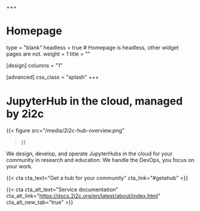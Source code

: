 +++
# Homepage
type = "blank"
headless = true  # Homepage is headless, other widget pages are not.
weight = 1
title = ""

[design]
  columns = "1"

[advanced]
  css_class = "splash"
+++

<div class="row">
  <div class="col-12 col-lg-5">

  <div><h1>JupyterHub in the cloud, managed by 2i2c</h1></div>

  </div>
  <div class="col-12 col-lg-7">

{{<
  figure src="/media/2i2c-hub-overview.png"
>}}

  </div>
</div>

<div class="subtext">

We design, develop, and operate JupyterHubs in the cloud for your community in research and education. We handle the DevOps, you focus on your work.

</div>

<div class="button-left cta-group">

  {{< cta cta_text="Get a hub for your community" cta_link="#getahub" >}}
  
  {{< cta cta_alt_text="Service documentation" cta_alt_link="https://docs.2i2c.org/en/latest/about/index.html" cta_alt_new_tab="true" >}}

</div>
